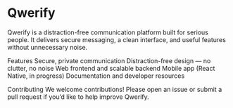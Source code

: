 # Qwerify
Qwerify is a distraction-free communication platform built for serious people.
It delivers secure messaging, a clean interface, and useful features without unnecessary noise.

Features 
Secure, private communication
Distraction-free design — no clutter, no noise
Web frontend and scalable backend
Mobile app (React Native, in progress)
Documentation and developer resources

Contributing
We welcome contributions! Please open an issue or submit a pull request if you’d like to help improve Qwerify.
